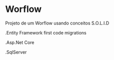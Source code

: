 # Worflow
Projeto de um Worflow usando conceitos S.O.L.I.D

.Entity Framework first code migrations

.Asp.Net Core

.SqlServer
